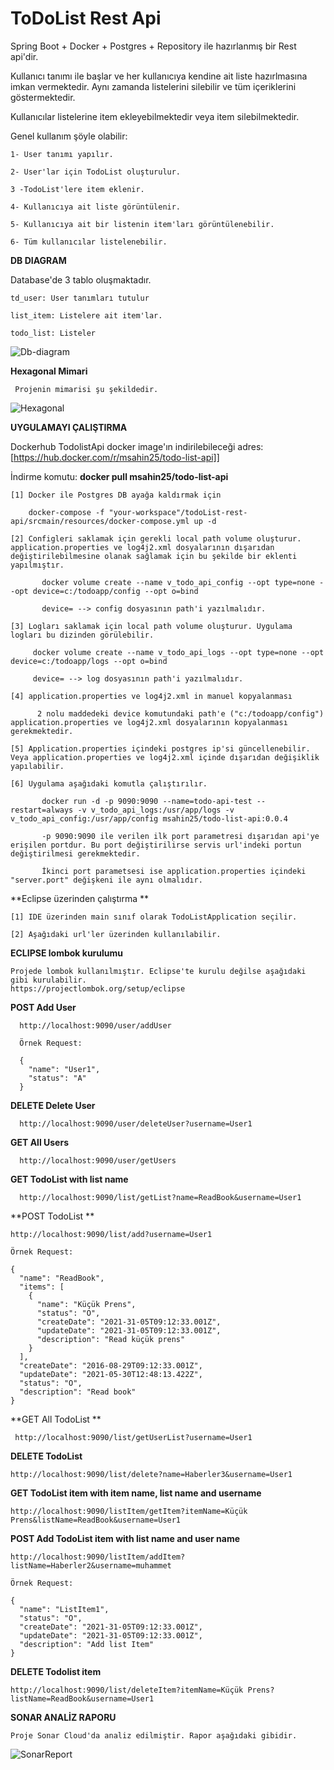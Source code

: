 
# ToDoList Rest Api
Spring Boot + Docker + Postgres + Repository ile hazırlanmış bir Rest api'dir.

Kullanıcı tanımı ile başlar ve her kullanıcıya kendine ait liste hazırlmasına imkan vermektedir. Aynı zamanda listelerini silebilir ve tüm içeriklerini göstermektedir.

Kullanıcılar listelerine item ekleyebilmektedir veya item silebilmektedir.


Genel kullanım şöyle olabilir:

    1- User tanımı yapılır. 
 
    2- User'lar için TodoList oluşturulur. 
 
    3 -TodoList'lere item eklenir.
 
    4- Kullanıcıya ait liste görüntülenir.
 
    5- Kullanıcıya ait bir listenin item'ları görüntülenebilir.
 
    6- Tüm kullanıcılar listelenebilir.
 
 **DB DIAGRAM**
 
 Database'de 3 tablo oluşmaktadır.
 
    td_user: User tanımları tutulur
 
    list_item: Listelere ait item'lar.
 
    todo_list: Listeler
 
  ![Db-diagram](https://user-images.githubusercontent.com/35562979/120171799-15bbf380-c20b-11eb-947d-e0a65504f862.png)


**Hexagonal Mimari**

     Projenin mimarisi şu şekildedir.

![Hexagonal](https://user-images.githubusercontent.com/35562979/120171422-b4942000-c20a-11eb-9300-82ea9d6d4581.png)

**UYGULAMAYI ÇALIŞTIRMA**

Dockerhub TodolistApi docker image'ın indirilebileceği adres: [https://hub.docker.com/r/msahin25/todo-list-api]]

İndirme komutu: **docker pull msahin25/todo-list-api**

    [1] Docker ile Postgres DB ayağa kaldırmak için

        docker-compose -f "your-workspace"/todoList-rest-api/srcmain/resources/docker-compose.yml up -d
    
    [2] Configleri saklamak için gerekli local path volume oluşturur. application.properties ve log4j2.xml dosyalarının dışarıdan değiştirilebilmesine olanak sağlamak için bu şekilde bir eklenti yapılmıştır.
    
           docker volume create --name v_todo_api_config --opt type=none --opt device=c:/todoapp/config --opt o=bind
         
           device= --> config dosyasının path'i yazılmalıdır.

    [3] Logları saklamak için local path volume oluşturur. Uygulama logları bu dizinden görülebilir.
    
         docker volume create --name v_todo_api_logs --opt type=none --opt device=c:/todoapp/logs --opt o=bind 
         
         device= --> log dosyasının path'i yazılmalıdır.         
             
    [4] application.properties ve log4j2.xml in manuel kopyalanması 
    
          2 nolu maddedeki device komutundaki path'e ("c:/todoapp/config") application.properties ve log4j2.xml dosyalarının kopyalanması gerekmektedir.
    
    [5] Application.properties içindeki postgres ip'si güncellenebilir. Veya application.properties ve log4j2.xml içinde dışarıdan değişiklik yapılabilir.
         
    [6] Uygulama aşağıdaki komutla çalıştırılır.
    
           docker run -d -p 9090:9090 --name=todo-api-test --restart=always -v v_todo_api_logs:/usr/app/logs -v v_todo_api_config:/usr/app/config msahin25/todo-list-api:0.0.4
           
           -p 9090:9090 ile verilen ilk port parametresi dışarıdan api'ye erişilen portdur. Bu port değiştirilirse servis url'indeki portun değiştirilmesi gerekmektedir. 
           
           İkinci port parametsesi ise application.properties içindeki "server.port" değişkeni ile aynı olmalıdır.


**Eclipse üzerinden çalıştırma **

    [1] IDE üzerinden main sınıf olarak TodoListApplication seçilir.
    
    [2] Aşağıdaki url'ler üzerinden kullanılabilir. 
    
    
**ECLIPSE lombok kurulumu**

    Projede lombok kullanılmıştır. Eclipse'te kurulu değilse aşağıdaki gibi kurulabilir.
    https://projectlombok.org/setup/eclipse


**POST Add User**

      http://localhost:9090/user/addUser

      Örnek Request:

      {  
        "name": "User1",  
        "status": "A"  
      }

**DELETE Delete User**

      http://localhost:9090/user/deleteUser?username=User1

**GET All Users**

      http://localhost:9090/user/getUsers

**GET TodoList with list name**

      http://localhost:9090/list/getList?name=ReadBook&username=User1

**POST TodoList **

    http://localhost:9090/list/add?username=User1

    Örnek Request: 

    {
      "name": "ReadBook",  
      "items": [  
        {    
          "name": "Küçük Prens",      
          "status": "O",      
          "createDate": "2021-31-05T09:12:33.001Z",      
          "updateDate": "2021-31-05T09:12:33.001Z",      
          "description": "Read küçük prens"      
        }    
      ],  
      "createDate": "2016-08-29T09:12:33.001Z",  
      "updateDate": "2021-05-30T12:48:13.422Z",  
      "status": "O",  
      "description": "Read book"  
    }

**GET All TodoList  **

     http://localhost:9090/list/getUserList?username=User1

**DELETE TodoList**

    http://localhost:9090/list/delete?name=Haberler3&username=User1

**GET TodoList item with item name, list name and username**

    http://localhost:9090/listItem/getItem?itemName=Küçük Prens&listName=ReadBook&username=User1

**POST Add TodoList item with list name and user name**

    http://localhost:9090/listItem/addItem?listName=Haberler2&username=muhammet

    Örnek Request:

    {
      "name": "ListItem1",  
      "status": "O",  
      "createDate": "2021-31-05T09:12:33.001Z",  
      "updateDate": "2021-31-05T09:12:33.001Z",  
      "description": "Add list Item"  
    }


**DELETE Todolist item**

    http://localhost:9090/list/deleteItem?itemName=Küçük Prens?listName=ReadBook&username=User1
 
 
 **SONAR ANALİZ RAPORU**
 
    Proje Sonar Cloud'da analiz edilmiştir. Rapor aşağıdaki gibidir.
 
   ![SonarReport](https://user-images.githubusercontent.com/35562979/120174124-69c7d780-c20d-11eb-9996-97084bb76d4c.png)
